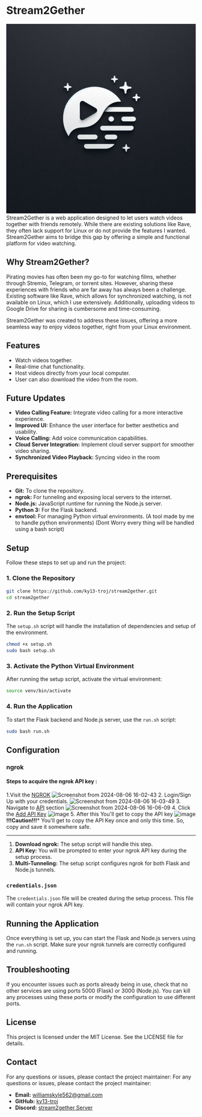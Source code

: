 # Stream2Gether
![stream2gether](stream2gether.jpeg)
Stream2Gether is a web application designed to let users watch videos together with friends remotely. While there are existing solutions like Rave, they often lack support for Linux or do not provide the features I wanted. Stream2Gether aims to bridge this gap by offering a simple and functional platform for video watching.

## Why Stream2Gether?
Pirating movies has often been my go-to for watching films, whether through Stremio, Telegram, or torrent sites. However, sharing these experiences with friends who are far away has always been a challenge. Existing software like Rave, which allows for synchronized watching, is not available on Linux, which I use extensively. Additionally, uploading videos to Google Drive for sharing is cumbersome and time-consuming.

Stream2Gether was created to address these issues, offering a more seamless way to enjoy videos together, right from your Linux environment.


## Features

- Watch videos together.
- Real-time chat functionality.
- Host videos directly from your local computer.
- User can also download the video from the room.

## Future Updates

- **Video Calling Feature:** Integrate video calling for a more interactive experience.
- **Improved UI:** Enhance the user interface for better aesthetics and usability.
- **Voice Calling:** Add voice communication capabilities.
- **Cloud Server Integration:** Implement cloud server support for smoother video sharing.
- **Synchronized Video Playback:** Syncing video in the room

## Prerequisites

- **Git:** To clone the repository.
- **ngrok:** For tunneling and exposing local servers to the internet.
- **Node.js:** JavaScript runtime for running the Node.js server.
- **Python 3:** For the Flask backend.
- **envtool:** For managing Python virtual environments. (A tool made by me to handle python environments)
(Dont Worry every thing will be handled using a bash script)

## Setup

Follow these steps to set up and run the project:

### 1. Clone the Repository

```bash
git clone https://github.com/ky13-troj/stream2gether.git
cd stream2gether
```

### 2. Run the Setup Script

The `setup.sh` script will handle the installation of dependencies and setup of the environment.
```bash
chmod +x setup.sh
sudo bash setup.sh

```
### 3. Activate the Python Virtual Environment

After running the setup script, activate the virtual environment:
```bash
source venv/bin/activate

```
### 4. Run the Application

To start the Flask backend and Node.js server, use the `run.sh` script:
```bash
sudo bash run.sh

```

## Configuration

### ngrok

#### Steps to acquire the ngrok API key : 
1.Visit the [NGROK](https://ngrok.com/)
   ![Screenshot from 2024-08-06 16-02-43](https://github.com/user-attachments/assets/8be190e6-dfe8-46bc-996d-b66569702259)
2. Login/Sign Up with your credentials.
  ![Screenshot from 2024-08-06 16-03-49](https://github.com/user-attachments/assets/9cf187dc-2943-49b9-810a-4308c79f76c3)
3. Navigate to [API](https://dashboard.ngrok.com/api) section
  ![Screenshot from 2024-08-06 16-06-09](https://github.com/user-attachments/assets/199dbf2c-e40b-4977-86d2-94d7a52c351a)
4. Click the [Add API Key](https://dashboard.ngrok.com/api/new)
  ![image](https://github.com/user-attachments/assets/d0762451-f589-440f-992e-a58293d05232)
5. After this You'll get to copy the API key
  ![image](https://github.com/user-attachments/assets/d95d0819-72b5-4ef7-a9be-e80dd91995cd)
**!!!Caution!!!*** 
You'll get to copy the API Key once and only this time. So, copy and save it somewhere safe.

____
1. **Download ngrok:** The setup script will handle this step.
2. **API Key:** You will be prompted to enter your ngrok API key during the setup process. 
3. **Multi-Tunneling:** The setup script configures ngrok for both Flask and Node.js tunnels.

### `credentials.json`

The `credentials.json` file will be created during the setup process. This file will contain your ngrok API key.

## Running the Application

Once everything is set up, you can start the Flask and Node.js servers using the `run.sh` script. Make sure your ngrok tunnels are correctly configured and running.

## Troubleshooting

If you encounter issues such as ports already being in use, check that no other services are using ports 5000 (Flask) or 3000 (Node.js). You can kill any processes using these ports or modify the configuration to use different ports.

## License

This project is licensed under the MIT License. See the LICENSE file for details.

## Contact

For any questions or issues, please contact the project maintainer:
For any questions or issues, please contact the project maintainer:

- **Email:** williamskyle562@gmail.com
- **GitHub:** [ky13-troj](https://github.com/ky13-troj)
- **Discord:** [stream2gether Server](https://discord.gg/cT3wXCYZ)
